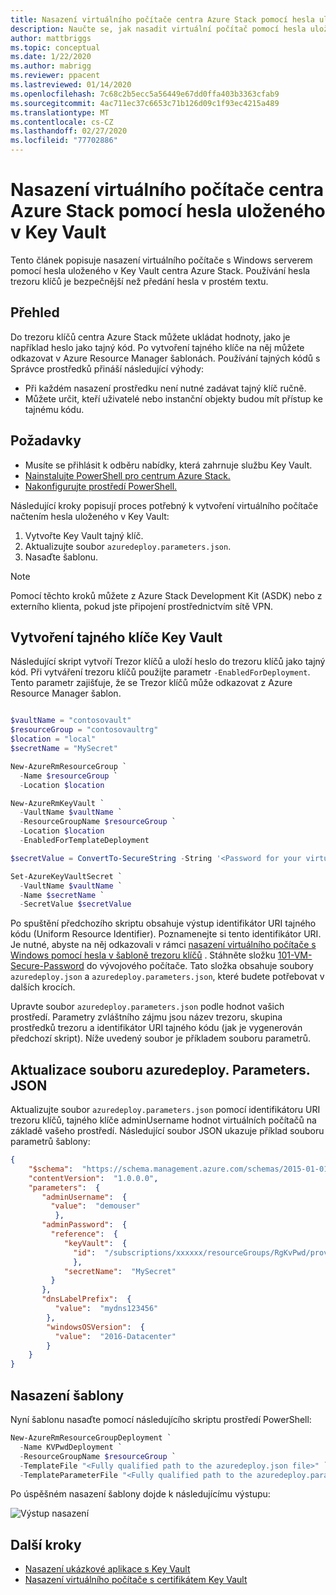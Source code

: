 ```yaml
---
title: Nasazení virtuálního počítače centra Azure Stack pomocí hesla uloženého v Key Vault
description: Naučte se, jak nasadit virtuální počítač pomocí hesla uloženého v trezoru klíčů centra Azure Stack.
author: mattbriggs
ms.topic: conceptual
ms.date: 1/22/2020
ms.author: mabrigg
ms.reviewer: ppacent
ms.lastreviewed: 01/14/2020
ms.openlocfilehash: 7c68c2b5ecc5a56449e67dd0ffa403b3363cfab9
ms.sourcegitcommit: 4ac711ec37c6653c71b126d09c1f93ec4215a489
ms.translationtype: MT
ms.contentlocale: cs-CZ
ms.lasthandoff: 02/27/2020
ms.locfileid: "77702886"
---
```

# <a name="deploy-an-azure-stack-hub-vm-using-a-password-stored-in-key-vault"></a>Nasazení virtuálního počítače centra Azure Stack pomocí hesla uloženého v Key Vault

Tento článek popisuje nasazení virtuálního počítače s Windows serverem pomocí hesla uloženého v Key Vault centra Azure Stack. Používání hesla trezoru klíčů je bezpečnější než předání hesla v prostém textu.

## <a name="overview"></a>Přehled

Do trezoru klíčů centra Azure Stack můžete ukládat hodnoty, jako je například heslo jako tajný kód. Po vytvoření tajného klíče na něj můžete odkazovat v Azure Resource Manager šablonách. Používání tajných kódů s Správce prostředků přináší následující výhody:

* Při každém nasazení prostředku není nutné zadávat tajný klíč ručně.
* Můžete určit, kteří uživatelé nebo instanční objekty budou mít přístup ke tajnému kódu.

## <a name="prerequisites"></a>Požadavky

* Musíte se přihlásit k odběru nabídky, která zahrnuje službu Key Vault.
* [Nainstalujte PowerShell pro centrum Azure Stack.](../operator/azure-stack-powershell-install.md)
* [Nakonfigurujte prostředí PowerShell.](azure-stack-powershell-configure-user.md)

Následující kroky popisují proces potřebný k vytvoření virtuálního počítače načtením hesla uloženého v Key Vault:

1. Vytvořte Key Vault tajný klíč.
2. Aktualizujte soubor `azuredeploy.parameters.json`.
3. Nasaďte šablonu.

> [!NOTE]  
> Pomocí těchto kroků můžete z Azure Stack Development Kit (ASDK) nebo z externího klienta, pokud jste připojení prostřednictvím sítě VPN.

## <a name="create-a-key-vault-secret"></a>Vytvoření tajného klíče Key Vault

Následující skript vytvoří Trezor klíčů a uloží heslo do trezoru klíčů jako tajný kód. Při vytváření trezoru klíčů použijte parametr `-EnabledForDeployment`. Tento parametr zajišťuje, že se Trezor klíčů může odkazovat z Azure Resource Manager šablon.

```powershell

$vaultName = "contosovault"
$resourceGroup = "contosovaultrg"
$location = "local"
$secretName = "MySecret"

New-AzureRmResourceGroup `
  -Name $resourceGroup `
  -Location $location

New-AzureRmKeyVault `
  -VaultName $vaultName `
  -ResourceGroupName $resourceGroup `
  -Location $location
  -EnabledForTemplateDeployment

$secretValue = ConvertTo-SecureString -String '<Password for your virtual machine>' -AsPlainText -Force

Set-AzureKeyVaultSecret `
  -VaultName $vaultName `
  -Name $secretName `
  -SecretValue $secretValue

```

Po spuštění předchozího skriptu obsahuje výstup identifikátor URI tajného kódu (Uniform Resource Identifier). Poznamenejte si tento identifikátor URI. Je nutné, abyste na něj odkazovali v rámci [nasazení virtuálního počítače s Windows pomocí hesla v šabloně trezoru klíčů](https://github.com/Azure/AzureStack-QuickStart-Templates/tree/master/101-vm-windows-create-passwordfromkv) . Stáhněte složku [101-VM-Secure-Password](https://github.com/Azure/AzureStack-QuickStart-Templates/tree/master/101-vm-windows-create-passwordfromkv) do vývojového počítače. Tato složka obsahuje soubory `azuredeploy.json` a `azuredeploy.parameters.json`, které budete potřebovat v dalších krocích.

Upravte soubor `azuredeploy.parameters.json` podle hodnot vašich prostředí. Parametry zvláštního zájmu jsou název trezoru, skupina prostředků trezoru a identifikátor URI tajného kódu (jak je vygenerován předchozí skript). Níže uvedený soubor je příkladem souboru parametrů.

## <a name="update-the-azuredeployparametersjson-file"></a>Aktualizace souboru azuredeploy. Parameters. JSON

Aktualizujte soubor `azuredeploy.parameters.json` pomocí identifikátoru URI trezoru klíčů, tajného klíče adminUsername hodnot virtuálních počítačů na základě vašeho prostředí. Následující soubor JSON ukazuje příklad souboru parametrů šablony:

```json
{
    "$schema":  "https://schema.management.azure.com/schemas/2015-01-01/deploymentParameters.json#",
    "contentVersion":  "1.0.0.0",
    "parameters":  {
       "adminUsername":  {
         "value":  "demouser"
          },
       "adminPassword":  {
         "reference":  {
            "keyVault":  {
              "id":  "/subscriptions/xxxxxx/resourceGroups/RgKvPwd/providers/Microsoft.KeyVault/vaults/KvPwd"
              },
            "secretName":  "MySecret"
         }
       },
       "dnsLabelPrefix":  {
          "value":  "mydns123456"
        },
        "windowsOSVersion":  {
          "value":  "2016-Datacenter"
        }
    }
}

```

## <a name="template-deployment"></a>Nasazení šablony

Nyní šablonu nasaďte pomocí následujícího skriptu prostředí PowerShell:

```powershell  
New-AzureRmResourceGroupDeployment `
  -Name KVPwdDeployment `
  -ResourceGroupName $resourceGroup `
  -TemplateFile "<Fully qualified path to the azuredeploy.json file>" `
  -TemplateParameterFile "<Fully qualified path to the azuredeploy.parameters.json file>"
```

Po úspěšném nasazení šablony dojde k následujícímu výstupu:

![Výstup nasazení](media/azure-stack-key-vault-deploy-vm-with-secret/deployment-output.png)

## <a name="next-steps"></a>Další kroky

* [Nasazení ukázkové aplikace s Key Vault](azure-stack-key-vault-sample-app.md)
* [Nasazení virtuálního počítače s certifikátem Key Vault](azure-stack-key-vault-push-secret-into-vm.md)
